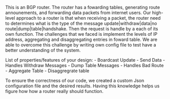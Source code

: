 This is an BGP router. The router has a fowarding tables, generating route announements, and forwarding data packets from internet users. Our high-level approach to a router is that when receiving a packet, the router need to determines what is the type of the message update|withdraw|data|no route|dump|table|handshake. Then the request is handle by a each of its own function. The challenges that we faced is implement the levels of IP address, aggregating and disaggregating entries in foward table. We are able to overcome this challenge by writing own config file to test have a better understanding of the system. 

List of properties/features of your design: 
    - Boardcast Update 
    - Send Data 
    - Handles Withdraw Messages
    - Dump Table Messages
    - Handles Bad Route
    - Aggregate Table
    - Disaggregrate table

To ensure the correctness of our code, we created a custom Json configuration file and the desired results. Having this knowledge helps us figure how how a router really should function.


